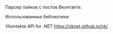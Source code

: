 Парсер лайков с постов Вконтакте.

Использованные библиотеки:

Vkontakte API for .NET https://vknet.github.io/vk/
